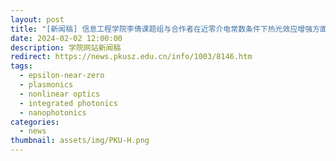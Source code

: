 ```yaml
---
layout: post
title: "[新闻稿] 信息工程学院李倩课题组与合作者在近零介电常数条件下热光效应增强方面取得研究突破"
date: 2024-02-02 12:00:00
description: 学院网站新闻稿
redirect: https://news.pkusz.edu.cn/info/1003/8146.htm
tags: 
  - epsilon-near-zero
  - plasmonics
  - nonlinear optics
  - integrated photonics
  - nanophotonics
categories: 
  - news
thumbnail: assets/img/PKU-H.png
---
```


